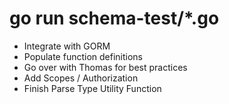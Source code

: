 # go run schema-test/\*.go

- Integrate with GORM
- Populate function definitions
- Go over with Thomas for best practices
- Add Scopes / Authorization
- Finish Parse Type Utility Function
